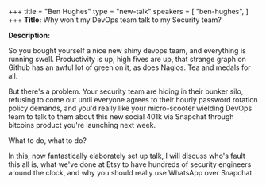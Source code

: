 +++
title = "Ben Hughes"
type = "new-talk"
speakers = [
        "ben-hughes",
]
+++
**Title:** Why won't my DevOps team talk to my Security team?

**Description:**

So you bought yourself a nice new shiny devops team, and everything is running swell. Productivity is up, high fives are up, that strange graph on Github has an awful lot of green on it, as does Nagios. Tea and medals for all.

But there's a problem. Your security team are hiding in their bunker silo, refusing to come out until everyone agrees to their hourly password rotation policy demands, and you'd really like your micro-scooter wielding DevOps team to talk to them about this new social 401k via Snapchat through bitcoins product you're launching next week.

What to do, what to do?

In this, now fantastically elaborately set up talk, I will discuss who's fault this all is, what we've done at Etsy to have hundreds of security engineers around the clock, and why you should really use WhatsApp over Snapchat.